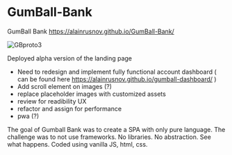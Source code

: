 # GumBall-Bank
GumBall Bank
https://alainrusnov.github.io/GumBall-Bank/

![GBproto3](https://user-images.githubusercontent.com/71734708/107306892-bbc4d180-6a53-11eb-8877-9cd61a4ece57.gif)

Deployed alpha version of the landing page

- Need to redesign and implement fully functional account dashboard ( can be found here https://alainrusnov.github.io/gumball-dashboard/ )
- Add scroll element on images (?)
- replace placeholder images with customized assets
- review for readibility UX
- refactor and assign for performance
- pwa (?)


The goal of Gumball Bank was to create a SPA with only pure language.
The challenge was to not use frameworks. No libraries. No abstraction. See what happens.
Coded using vanilla JS, html, css.

